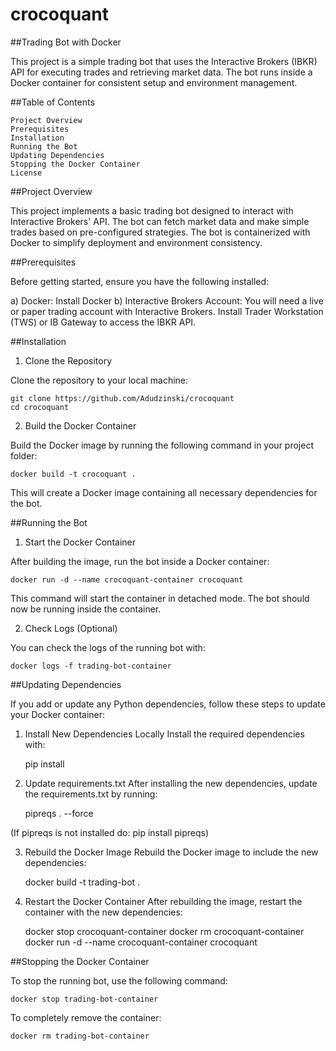 # crocoquant

##Trading Bot with Docker

This project is a simple trading bot that uses the Interactive Brokers (IBKR) API for executing trades and retrieving market data. The bot runs inside a Docker container for consistent setup and environment management.

##Table of Contents

    Project Overview
    Prerequisites
    Installation
    Running the Bot
    Updating Dependencies
    Stopping the Docker Container
    License

##Project Overview

This project implements a basic trading bot designed to interact with Interactive Brokers' API. The bot can fetch market data and make simple trades based on pre-configured strategies. The bot is containerized with Docker to simplify deployment and environment consistency.

##Prerequisites

Before getting started, ensure you have the following installed:

a) Docker: Install Docker
b) Interactive Brokers Account: You will need a live or paper trading account with Interactive Brokers. Install Trader Workstation (TWS) or IB Gateway to access the IBKR API.

##Installation

1. Clone the Repository

Clone the repository to your local machine:

    git clone https://github.com/Adudzinski/crocoquant
    cd crocoquant

2. Build the Docker Container

Build the Docker image by running the following command in your project folder:

    docker build -t crocoquant .

This will create a Docker image containing all necessary dependencies for the bot.


##Running the Bot

1. Start the Docker Container

After building the image, run the bot inside a Docker container:

    docker run -d --name crocoquant-container crocoquant

This command will start the container in detached mode. The bot should now be running inside the container.

2. Check Logs (Optional)

You can check the logs of the running bot with:

    docker logs -f trading-bot-container

##Updating Dependencies

If you add or update any Python dependencies, follow these steps to update your Docker container:

1. Install New Dependencies Locally Install the required dependencies with:

    pip install <new-dependency-name>

2. Update requirements.txt After installing the new dependencies, update the requirements.txt by running:

    pipreqs . --force

(If pipreqs is not installed do: pip install pipreqs) 

3. Rebuild the Docker Image Rebuild the Docker image to include the new dependencies:

    docker build -t trading-bot .

4. Restart the Docker Container After rebuilding the image, restart the container with the new dependencies:

    docker stop crocoquant-container
    docker rm crocoquant-container
    docker run -d --name crocoquant-container crocoquant

##Stopping the Docker Container

To stop the running bot, use the following command:

    docker stop trading-bot-container

To completely remove the container:

    docker rm trading-bot-container


